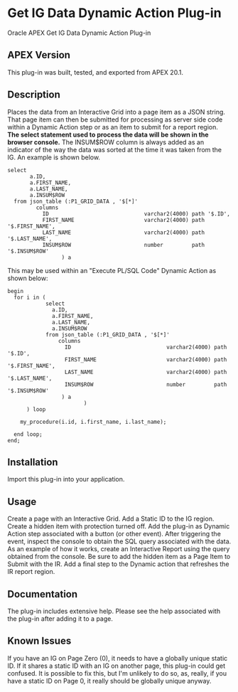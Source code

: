 # Get IG Data Dynamic Action Plug-in
Oracle APEX Get IG Data Dynamic Action Plug-in

## APEX Version
This plug-in was built, tested, and exported from APEX 20.1.

## Description
Places the data from an Interactive Grid into a page item as a JSON string. That page item can then be submitted for processing as server side code within a Dynamic Action step or as an item to submit for a report region. **The select statement used to process the data will be shown in the browser console.** The INSUM$ROW column is always added as an indicator of the way the data was sorted at the time it was taken from the IG. An example is shown below.
```
select
       a.ID,
       a.FIRST_NAME,
       a.LAST_NAME,
       a.INSUM$ROW
  from json_table (:P1_GRID_DATA , '$[*]'
         columns 
           ID                              varchar2(4000) path '$.ID',
           FIRST_NAME                      varchar2(4000) path '$.FIRST_NAME',
           LAST_NAME                       varchar2(4000) path '$.LAST_NAME',
           INSUM$ROW                       number         path '$.INSUM$ROW'
                 ) a 
```

This may be used within an "Execute PL/SQL Code" Dynamic Action as shown below:

```
begin
  for i in (
            select
              a.ID,
              a.FIRST_NAME,
              a.LAST_NAME,
              a.INSUM$ROW
            from json_table (:P1_GRID_DATA , '$[*]'
                columns 
                  ID                              varchar2(4000) path '$.ID',
                  FIRST_NAME                      varchar2(4000) path '$.FIRST_NAME',
                  LAST_NAME                       varchar2(4000) path '$.LAST_NAME',
                  INSUM$ROW                       number         path '$.INSUM$ROW'
                 ) a 
                        )
      ) loop

    my_procedure(i.id, i.first_name, i.last_name);

  end loop;
end;
```
## Installation
Import this plug-in into your application. 

## Usage
Create a page with an Interactive Grid. Add a Static ID to the IG region. Create a hidden item with protection turned off. Add the plug-in as Dynamic Action step associated with a button (or other event). After triggering the event, inspect the console to obtain the SQL query associated with the data.
As an example of how it works, create an Interactive Report using the query obtained from the console. Be sure to add the hidden item as a Page Item to Submit with the IR. Add a final step to the Dynamic action that refreshes the IR report region. 

## Documentation
The plug-in includes extensive help. Please see the help associated with the plug-in after adding it to a page.

## Known Issues
If you have an IG on Page Zero (0), it needs to have a globally unique static ID. If it shares a static ID with an IG on another page, this plug-in could get confused. It is possible to fix this, but I'm unlikely to do so, as, really, if you have a static ID on Page 0, it really should be globally unique anyway.
